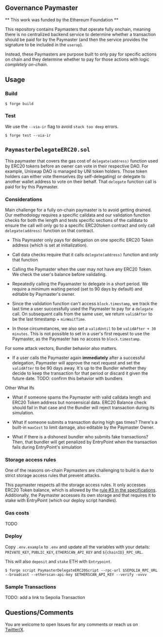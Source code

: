 ## Governance Paymaster

** This work was funded by the Ethereum Foundation **

This repository contains Paymasters that operate fully onchain, meaning there is no centralized backend service to determine whether a transaction should be paid for by the Paymaster (and then the service provides the signature to be included in the `userop`).

Instead, these Paymasters are purpose built to only pay for specific actions on chain and they determine whether to pay for those actions with logic *completely on-chain*.

## Usage

### Build

```shell
$ forge build
```

### Test

We use the `--via-ir` flag to avoid `stack too deep` errors.

```shell
$ forge test --via-ir
```

## `PaymasterDelegateERC20.sol`

This paymaster that covers the gas cost of `delegate(address)` function used by ERC20 tokens before an owner can vote in their respective DAO. For example, Uniswap DAO is managed by UNI token holders. Those token holders can either vote themselves (by self-delegating) or delegate to another wallet address to vote on their behalf. That `delegate` function call is paid for by this Paymaster.

### Considerations

Main challenge for a fully on-chain paymaster is to avoid getting drained. Our methodology requires a specific calldata and our validation function checks for both the length and tests specific sections of the calldata to ensure the call will only go to a specific ERC20token contract and only call `delegate(address)` function on that contract.

* This Paymaster only pays for delegation on one specific ERC20 Token address (which is set at initialization).

* Call data checks require that it calls `delegate(address)` function and only that function 

* Calling the Paymaster when the user may not have any ERC20 Token. We check the user's balance before validating.

* Repeatedly calling the Payamaster to delegate in a short period. We require a minimum waiting period (set to 90 days by default) and editable by Paymaster's owner.

* Since the validation function can't access `block.timestamp`, we track the last time a user successfully used the Paymaster to pay for a `delegate` call. On subsequent calls from the same user, we return `validAfter` to be the last timestamp + `minWaitTime`.

* In those circumstances, we also set a `validUntil` to be `validAfter + 30 minutes`. This is not possible to set in a user's first request to use the Paymaster, as the Paymaster has no access to `block.timestamp`.

For some attack vectors, Bundler behavior also matters. 

* If a user calls the Paymaster again **immediately** after a successful delegation, Paymaster will approve the next request and set the `validAfter` to be 90 days away. It's up to the Bundler whether they decide to keep the transaction for that period or discard it given the future date. TODO: confirm this behavior with bundlers

Other What Ifs

* What if someone spams the Paymaster with valid calldata length and ERC20 Token address but nonsensical data. ERC20 Balance check should fail in that case and the Bundler will reject transaction during its simulation.

* What if someone submits a transaction during high gas times? There's a built-in `maxCost` to limit damage, also editable by the Paymaster Owner.

* What if there is a dishonest bundler who submits fake transactions? Then, that bundler will get penalized by EntryPoint when the transaction fails during EntryPoint's simulation

### Storage access rules

One of the reasons on-chain Paymasters are challenging to build is due to strict storage access rules that prevent attacks.

This paymaster respects all the storage access rules. It only accesses ERC20 Token balance, which is allowed by the [rule #3 in the specifications](https://eips.ethereum.org/EIPS/eip-4337#storage-associated-with-an-address). Additionally, the Paymaster accesses its own storage and that requires it to stake with EntryPoint (which our deploy script handles).

### Gas costs

TODO

### Deploy

Copy `.env.example` to `.env` and update all the variables with your details: `PRIVATE_KEY`, `PUBLIC_KEY`, `ETHERSCAN_API_KEY` and `${chainID}_RPC_URL`.

This will also `deposit` and `stake` ETH with `Entrypoint`.

```shell
$ forge script PaymasterDelegateERC20Script --rpc-url $SEPOLIA_RPC_URL --broadcast --etherscan-api-key $ETHERSCAN_API_KEY --verify -vvvv
```

### Sample Transactions

TODO: add a link to Sepolia Transaction

## Questions/Comments

You are welcome to open Issues for any comments or reach us on [Twitter/X](https://twitter.com/aseemsood_).